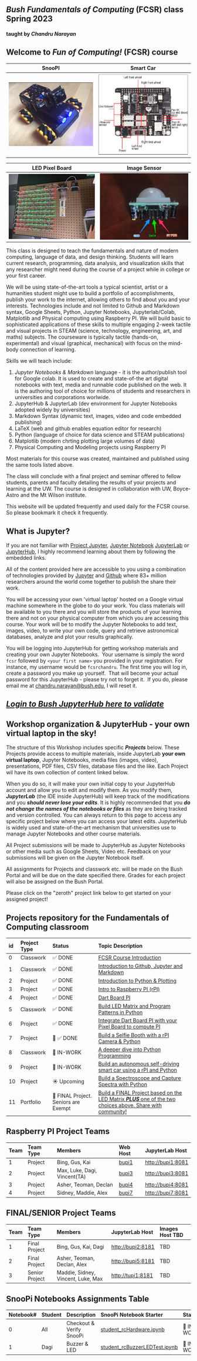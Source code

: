 ## ***Bush Fundamentals of Computing*** (FCSR) class Spring 2023 
#### taught by *Chandru Narayan*

## Welcome to ***Fun of Computing!*** (FCSR) course

SnooPI|Smart Car
:---:|:---:
![sn1](sn1.png)|![sn2](sn2.png)

LED Pixel Board|Image Sensor
:---:|:---:
![rpi](pboard.jpeg)|![rpi](pir3.jpg)




This class is designed to teach the fundamentals and nature of modern computing, language of data, and design thinking. Students will learn current research, programming, data analysis, and visualization skills that any researcher might need during the course of a project while in college or your first career.

We will be using state-of-the-art tools a typical scientist, artist or a humanities student might use to build a portfolio of accomplishments, publish your work to the internet, allowing others to find about you and your interests. Technologies include and not limited to Github and Markdown syntax, Google Sheets, Python, Jupyter Notebooks, Jupyterlab/Colab, Matplotlib and Physical computing using Raspberry PI. We will build basic to sophisticated applications of these skills to multiple engaging 2-week tactile and visual projects in STEAM (science, technology, engineering, art, and maths) subjects. The courseware is typically tactile (hands-on, experimental) and visual (graphical, mechanical) with focus on the mind-body connection of learning.

Skills we will teach include:
1. *Jupyter Notebooks & Markdown* language - it is the author/publish tool for Google colab. It is used to create and state-of-the art digital notebooks with text, media and runnable code published on the web.  It is the authoring tool of choice for millions of students and researchers in universities and corporations worlwide.
1. JupyterHub & JupyterLab (dev environment for Jupyter Notebooks adopted widely by universities)
1. Markdown Syntax (dynamic text, images, video and code embedded publishing)
1. LaTeX (web and github enables equation editor for research)
1. Python (language of choice for data science and STEAM publications)
1. Matplotlib (modern chrting plotting large volumes of data)
1. Physical Computing and Modeling projects using Raspberry PI

Most materials for this course was created, maintained and published using the same tools listed above.

The class will conclude with a final project and seminar offered to fellow students, parents and faculty detailing the results of your projects and learning at the UW.  The course is designed in collaboration with UW, Boyce-Astro and the Mt Wilson institute.

This website will be updated frequently and used daily for the FCSR course. So please bookmark it check it frequently. 

## What is Jupyter?

If you are not familiar with [Project Jupyter](http://jupyter.org/), [Jupyter Notebook](https://jupyter.org/try-jupyter/retro/notebooks/?path=notebooks/Intro.ipynb) [JupyterLab](https://jupyter.org/try-jupyter/retro/notebooks/?path=notebooks/Intro.ipynb) or [JupyterHub](http://jupyter.org/hub), I highly recommend learning about them by following the embedded links.  

All of the content provided here are accessible to you using a combination of technologies provided by [Jupyter](http://jupyter.org/) and [Github](https://github.com/) where 83+ million researchers around the world come together to publish the share their work.  

You will be accessing your own 'virtual laptop' hosted on a Google virtual machine somewhere in the globe to do your work.  You class materials will be available to you there and you will store the products of your learning there and not on your physical computer from which you are accessing this course. Your work will be to modify the Jupyter Notebooks to add text, images, video, to write your own code, query and retrieve astronomical databases, analyze and plot your results graphically.

You will be logging into JupyterHub for getting workshop materials and creating your own Jupyter Notebooks.  Your username is simply the word ```fcsr``` followed by ```<your first name>``` you provided in your registration. For instance, my username would be ```fcsrchandru```. The first time you will log in, create a password you make up yourself.  That will become your actual password for this JupyterHub - please try not to forget it.  If you do, please email me at chandru.narayan@bush.edu, I will reset it.

## ***[Login to Bush JupyterHub here to validate](https://bushastrolab.com/hub/login)***

## Workshop organization & JupyterHub - your own virtual laptop in the sky!

The structure of this Workshop includes specific ***Projects*** below.  These Projects provide access to multiple materials, inside JupyterLab **your own virtual laptop**, Jupyter Notebooks, media files (images, video), presentations, PDF files, CSV files, database files and the like.  Each Project wil have its own collection of content linked below.  

When you do so, it will make your own initial copy to your JupyterHub account and allow you to edit and modify them.  As you modify them, ***JupyterLab*** (the IDE inside JupyterHub) will keep track of the modifications and you ***should never lose your edits***.  It is highly recommended that you ***do not change the names of the notebooks or files*** as they are being tracked and version controlled. You can always return to this page to access any specific project below where you can access your latest edits.  JupyterHub is widely used and state-of-the-art mechanism that universities use to manage Jupyter Notebooks and other course materials. 

All Project submissions will be made to JupyterHub as Jupyter Notebooks or other media such as Google Sheets, Video etc. Feedback on your submissions will be given on the Jupyter Notebook itself. 

All assignments for Projects and classwork etc. will be made on the Bush Portal and will be due on the date specified there. Grades for each project will also be assigned on the Bush Portal.

Please click on the "zeroth" project link below to get started on your assigned project!

## Projects repository for the Fundamentals of Computing classroom

id|Project Type|Status|Topic Description
:---|:---|:---|:---
0|Classwork| ✅ DONE|<a href="https://chandrunarayan.github.io/fcsr/projects/intro_to_fcsr" target="_blank">FCSR Course Introduction</a>
1|Classwork| ✅ DONE|<a href="https://chandrunarayan.github.io/fcsr/projects/intro_to_jupyter" target="_blank">Introduction to Github, Jupyter and Markdown</a>
2|Project| ✅ DONE|<a href="https://chandrunarayan.github.io/fcsr/projects/intro_to_python" target="_blank">Introduction to Python & Plotting</a>
3|Project| ✅ DONE|<a href="https://chandrunarayan.github.io/fcsr/projects/intro_to_rpi" target="_blank">Intro to Raspberry PI (rPI)</a>
4|Project| ✅ DONE|<a href="https://chandrunarayan.github.io/fcsr/projects/dart_board_pi" target="_blank">Dart Board PI</a>
5|Classwork| ✅ DONE|<a href="https://chandrunarayan.github.io/fcsr/projects/rpi_led_string" target="_blank">Build LED Matrix and Program Patterns in Python</a>
6|Project| ✅ DONE|<a href="https://chandrunarayan.github.io/fcsr/projects/dart_board_pi" target="_blank">Integrate Dart Board PI with your Pixel Board to compute PI</a>
7|Project| 🤖 ✅ DONE|<a href="https://chandrunarayan.github.io/fcsr/projects/selfie_booth" target="_blank">Build a Selfie Booth with a rPI Camera & Python</a>
8|Classwork| 🤖 IN-WORK|<a href="https://chandrunarayan.github.io/fcsr/projects/python_deep_dive" target="_blank">A deeper dive into Python Programming</a>
9| Project|🤖 IN-WORK|<a href="https://chandrunarayan.github.io/fcsr/projects/rpi_car" target="_blank">Build an autonomous self-driving smart car using a rPI and Python</a>
10| Project|☀️ Upcoming|<a href="https://chandrunarayan.github.io/fcsr/projects/rpi_spectroscope" target="_blank">Build a Spectroscope and Capture Spectra with Python</a>
11| Portfolio|🎉 FINAL Project. Seniors are Exempt|<a href="https://chandrunarayan.github.io/fcsr" target="_blank">Build a FINAL Project based on the LED Matrix ***PLUS*** one of the two choices above. Share with community!</a>

## Raspberry PI Project Teams

Team|Team Type|Members|Web Host|JupyterLab Host
:---|:---|:---|:---|:---
1| Project|Bing, Gus, Kai|[bupi1](http://bupi1)|[http://bupi1:8081](http://bupi1:8081)
2| Project|Max, Luke, Dagi, Vincent(TA)|[bupi3](http://bupi3)|[http://bupi3:8081](http://bupi3:8081)
3| Project|Asher, Teoman, Declan|[bupi4](http://bupi4)|[http://bupi4:8081](http://bupi4:8081)
4| Project|Sidney, Maddie, Alex|[bupi7](http://bupi7)|[http://bupi7:8081](http://bupi7:8081)

## FINAL/SENIOR Project Teams

Team|Team Type|Members|JupyterLab Host|Images Host TBD
:---|:---|:---|:---|:---
1| Final Project|Bing, Gus, Kai, Dagi|[http://bupi2:8181](http://bupi2:8181)|TBD
2| Final Project|Asher, Teoman, Declan, Alex|[http://bupi5:8181](http://bupi5:8181)|TBD
3| Senior Project|Maddie, Sidney, Vincent, Luke, Max|[http://tupi1:8181](http://tupi1:8181)|TBD

## SnooPi Notebooks Assignments Table

Notebook#|Student|Description|SnooPi Notebook Starter|Status
:---|:---|:---|:---|:---|
0|All|Checkout & Verify SnooPi|[student_rcHardware.ipynb](http://bushastrolab.com/hub/user-redirect/git-pull?repo=https%3A%2F%2Fgithub.com%2Fchandrunarayan%2Ffcsr&branch=gh-pages&urlpath=lab%2Ftree%2Ffcsr%2Fprojects%2Frpi_car%2Fassignments%2Fstudent_rcHardware.ipynb)|🤖 IN-WORK
1|Dagi|Buzzer & LED|[student_rcBuzzerLEDTest.ipynb](http://bushastrolab.com/hub/user-redirect/git-pull?repo=https%3A%2F%2Fgithub.com%2Fchandrunarayan%2Ffcsr&branch=gh-pages&urlpath=lab%2Ftree%2Ffcsr%2Fprojects%2Frpi_car%2Fassignments%2Fstudent_rcBuzzerLEDTest.ipynb)|🤖 IN-WORK
